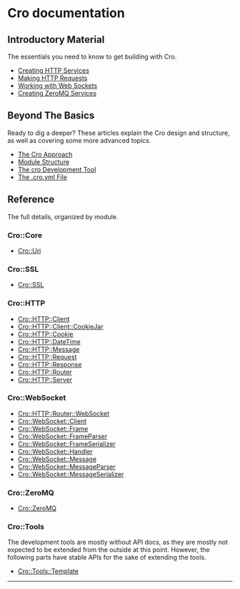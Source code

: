 # Cro documentation

## Introductory Material

The essentials you need to know to get building with Cro.

* [Creating HTTP Services](intro/http-server)
* [Making HTTP Requests](intro/http-client)
* [Working with Web Sockets](intro/web-sockets)
* [Creating ZeroMQ Services](intro/zmq)

## Beyond The Basics

Ready to dig a deeper? These articles explain the Cro design and structure,
as well as covering some more advanced topics.

* [The Cro Approach](approach)
* [Module Structure](module-structure)
* [The cro Development Tool](cro-tool)
* [The .cro.yml File](cro-yml)

## Reference

The full details, organized by module.

### Cro::Core

* [Cro::Uri](reference/cro-uri)

### Cro::SSL

* [Cro::SSL](reference/cro-ssl)

### Cro::HTTP

* [Cro::HTTP::Client](reference/cro-http-client)
* [Cro::HTTP::Client::CookieJar](reference/cro-http-client-cookiejar)
* [Cro::HTTP::Cookie](reference/cro-http-cookie)
* [Cro::HTTP::DateTime](reference/cro-http-datetime)
* [Cro::HTTP::Message](reference/cro-http-message)
* [Cro::HTTP::Request](reference/cro-http-request)
* [Cro::HTTP::Response](reference/cro-http-response)
* [Cro::HTTP::Router](reference/cro-http-router)
* [Cro::HTTP::Server](reference/cro-http-server)

### Cro::WebSocket

* [Cro::HTTP::Router::WebSocket](reference/cro-http-router-websocket)
* [Cro::WebSocket::Client](reference/cro-websocket-client)
* [Cro::WebSocket::Frame](reference/cro-websocket-frame)
* [Cro::WebSocket::FrameParser](reference/cro-websocket-frameparser)
* [Cro::WebSocket::FrameSerializer](reference/cro-websocket-frameserializer)
* [Cro::WebSocket::Handler](reference/cro-websocket-handler)
* [Cro::WebSocket::Message](reference/cro-websocket-message)
* [Cro::WebSocket::MessageParser](reference/cro-websocket-messageparser)
* [Cro::WebSocket::MessageSerializer](reference/cro-websocket-messageserializer)

### Cro::ZeroMQ

* [Cro::ZeroMQ](reference/cro-zeromq)

### Cro::Tools

The development tools are mostly without API docs, as they are mostly not
expected to be extended from the outside at this point. However, the following
parts have stable APIs for the sake of extending the tools.

* [Cro::Tools::Template](reference/cro-tools-template)

---
